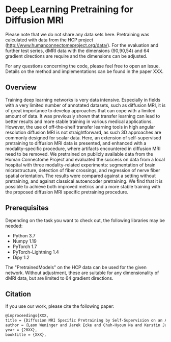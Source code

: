 # Deep Learning Pretraining for Diffusion MRI

Please note that we do not share any data sets here. Pretraining was calculated with data from the HCP project (http://www.humanconnectomeproject.org/data/).
For the evaluation and further test series, dMRI data with the dimensions (90,90,54) and 64 gradient directions 
are require and the dimensions can be adjusted.

For any questions concerning the code, please feel free to open an issue.
Details on the method and implementations can be found in the paper XXX.

## Overview

Training deep learning networks is very data intensive. Especially in
fields with a very limited number of annotated datasets, such as diffusion MRI, it
is of great importance to develop approaches that can cope with a limited amount
of data. It was previously shown that transfer learning can lead to better results
and more stable training in various medical applications. However, the use of
off-the-shelf transfer learning tools in high angular resolution diffusion MRI is
not straightforward, as such 3D approaches are commonly designed for scalar
data. Here, an extension of self-supervised pretraining to diffusion MRI data
is presented, and enhanced with a modality-specific procedure, where artifacts
encountered in diffusion MRI need to be removed. We pretrained on publicly
available data from the Human Connectome Project and evaluated the success
on data from a local hospital with three modality-related experiments: segmentation
of brain microstructure, detection of fiber crossings, and regression of nerve
fiber spatial orientation. The results were compared against a setting without pretraining,
and against classical autoencoder pretraining. We find that it is possible
to achieve both improved metrics and a more stable training with the proposed
diffusion MRI specific pretraining procedure.

## Prerequisites

Depending on the task you want to check out, the following libraries may be needed:  

- Python 3.7
- Numpy 1.19
- PyTorch 1.7  
- PyTorch-Lightning 1.4 
- Dipy 1.2

The "PretrainedModels" on the HCP data can be used for the given network. Without adjustment, 
these are suitable for any dimensionality of dMRI data, but are limited to 64 gradient directions.

## Citation

If you use our work, please cite the following paper:
```tex
@inproceedings{XXX,
title = {Diffusion MRI Specific Pretraining by Self-Supervision on an Auxiliary Dataset},
author = {Leon Weninger and Jarek Ecke and Chuh-Hyoun Na and Kerstin Juetten and Dorit Merhof}}
year = {20XX},
booktitle = {XXX},
```